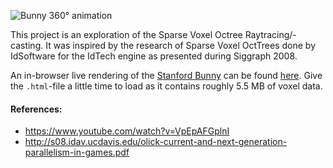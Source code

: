 ![Bunny 360° animation](./docs/bunny360_smooth.gif)

This project is an exploration of the Sparse Voxel Octree Raytracing/-casting.
It was inspired by the research of Sparse Voxel OctTrees done by IdSoftware for
the IdTech engine as presented during Siggraph 2008.

An in-browser live rendering of the [Stanford Bunny](http://graphics.stanford.edu/data/voldata/voldata.html#bunny)
can be found [here](https://dirktoewe.github.io/otrt/bunny360.html). Give the
`.html`-file a little time to load as it contains roughly 5.5&nbsp;MB of voxel data.

#### References:

  * https://www.youtube.com/watch?v=VpEpAFGplnI
  * http://s08.idav.ucdavis.edu/olick-current-and-next-generation-parallelism-in-games.pdf

